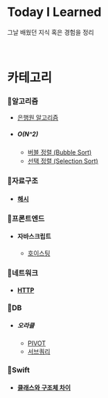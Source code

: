 # Today I Learned
그날 배웠던 지식 혹은 경험을 정리
<br><br><br>
# 카테고리

### 🔸알고리즘
- [은행원 알고리즘](https://github.com/futurelisterist/TIL/blob/main/Algorithm/은행원%20알고리즘.md)
- ##### O(N^2)
  - [버블 정렬 (Bubble Sort)](https://github.com/futurelisterist/TIL/blob/main/Algorithm/버블%20정렬%20(Bubble%20Sort).md)
  - [선택 정렬 (Selection Sort)](https://github.com/futurelisterist/TIL/blob/main/Algorithm/선택%20정렬%20(Selection%20Sort).md)

### 🔸자료구조
- #### [해시](https://github.com/futurelisterist/TIL/blob/main/자료구조/해시.md)

### 🔸프론트엔드
- #### 자바스크립트
  - [호이스팅](https://github.com/futurelisterist/TIL/blob/main/프론트엔드/자바스크립트/호이스팅.md)

### 🔸네트워크
- #### [HTTP](https://github.com/futurelisterist/TIL/blob/main/네트워크/HTTP.md)

### 🔸DB
- ##### 오라클
  - [PIVOT](https://github.com/futurelisterist/TIL/blob/main/DB/PIVOT.md)
  - [서브쿼리](https://github.com/futurelisterist/TIL/blob/main/DB/서브쿼리.md)


### 🔸Swift
- #### [클래스와 구조체 차이](https://github.com/futurelisterist/TIL/blob/main/Swift/클래스와%20구조체%20차이.md)